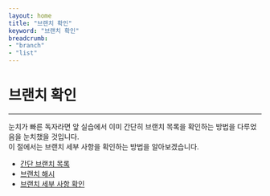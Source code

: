 ```yaml
---
layout: home
title: "브랜치 확인"
keyword: "브랜치 확인"
breadcrumb:
- "branch"
- "list"
---
```


# 브랜치 확인
---
눈치가 빠른 독자라면 앞 실습에서 이미 간단히 브랜치 목록을 확인하는 방법을 다루었음을 눈치챘을 것입니다.  
이 절에서는 브랜치 세부 사항을 확인하는 방법을 알아보겠습니다.  

+ [간단 브랜치 목록](simple)
+ [브랜치 해시](hash) 
+ [브랜치 세부 사항 확인](detail)
<br>